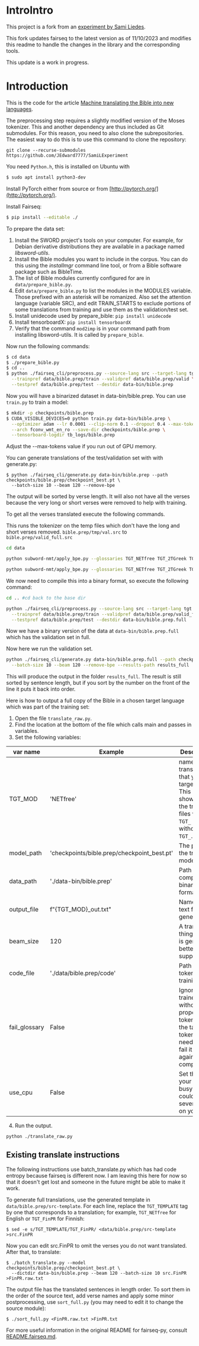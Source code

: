 # IntroIntro

This project is a fork from an [experiment by Sami Liedes](https://github.com/sliedes/fairseq-py).

This fork updates fairseq to the latest version as of 11/10/2023 and modifies this readme to handle the changes in the library and the corresponding tools.

This update is a work in progress.


# Introduction

This is the code for the article [Machine translating the Bible into new languages](https://samiliedes.wordpress.com/2018/03/07/machine-translating-the-bible-into-new-languages/).

The preprocessing step requires a slightly modified version of the Moses tokenizer. This and another dependency are thus included as Git submodules. For this reason, you need to also clone the subrepositories. The easiest way to do this is to use this command to clone the repository:

`git clone --recurse-submodules https://github.com/JEdward7777/SamiLExperiment`

You need `Python.h`, this is installed on Ubuntu with
``` bash
$ sudo apt install python3-dev
```

Install PyTorch either from source or from [http://pytorch.org/](http://pytorch.org/).

Install Fairseq:

``` bash
$ pip install --editable ./
```

To prepare the data set:

1. Install the SWORD project's tools on your computer. For example, for Debian derivative distributions they are available in a package named *libsword-utils*.
1. Install the Bible modules you want to include in the corpus. You can do this using the *installmgr* command line tool, or from a Bible software package such as BibleTime.
1. The list of Bible modules currently configured for are in `data/prepare_bible.py`.
1. Edit `data/prepare_bible.py` to list the modules in the MODULES variable. Those prefixed with an asterisk will be romanized. Also set the attention language (variable SRC), and edit TRAIN_STARTS to exclude portions of some translations from training and use them as the validation/test set.
1. Install unidecode used by prepare_bible: `pip install unidecode`
1. Install tensorboardX: `pip install tensorboardX`
1. Verify that the command `mod2imp` is in your command path from installing libsword-utils.  It is called by `prepare_bible`.

Now run the following commands:

``` bash
$ cd data
$ ./prepare_bible.py
$ cd ..
$ python ./fairseq_cli/preprocess.py --source-lang src --target-lang tgt \
  --trainpref data/bible.prep/train --validpref data/bible.prep/valid \
  --testpref data/bible.prep/test --destdir data-bin/bible.prep
```

Now you will have a binarized dataset in data-bin/bible.prep. You can use `train.py` to train a model:

``` bash
$ mkdir -p checkpoints/bible.prep
$ CUDA_VISIBLE_DEVICES=0 python train.py data-bin/bible.prep \
  --optimizer adam --lr 0.0001 --clip-norm 0.1 --dropout 0.4 --max-tokens 3000 \
  --arch fconv_wmt_en_ro --save-dir checkpoints/bible.prep \
  --tensorboard-logdir tb_logs/bible.prep
```

Adjust the --max-tokens value if you run out of GPU memory.

You can generate translations of the test/validation set with with generate.py:

```
$ python ./fairseq_cli/generate.py data-bin/bible.prep --path checkpoints/bible.prep/checkpoint_best.pt \
  --batch-size 10 --beam 120 --remove-bpe
```

The output will be sorted by verse length.  It will also not have all the verses because the very long or short verses were removed to help with training.

To get all the verses translated execute the following commands.

This runs the tokenizer on the temp files which don't have the long and short verses removed.  `bible.prep/tmp/val.src` to `bible.prep/valid_full.src`

``` bash
cd data

python subword-nmt/apply_bpe.py --glossaries TGT_NETfree TGT_2TGreek TGT_Afr1953 TGT_Alb TGT_BasHautin TGT_Bela TGT_BretonNT TGT_BulVeren TGT_CzeCEP TGT_DutSVV TGT_Esperanto TGT_FrePGR TGT_FinPR TGT_GerNeUe TGT_GreVamvas TGT_Haitian TGT_HebModern TGT_HinERV TGT_HunUj TGT_ItaRive TGT_Kekchi TGT_KorHKJV TGT_ManxGaelic TGT_Maori TGT_PolUGdanska TGT_PorAlmeida1911 TGT_PotLykins TGT_RomCor TGT_RusSynodal TGT_SloStritar TGT_SomKQA TGT_SpaRV TGT_Swahili TGT_SweFolk1998 TGT_TagAngBiblia TGT_TurHADI TGT_Ukrainian TGT_Vulgate TGT_TEMPLATE -c bible.prep/code < bible.prep/tmp/val.src > bible.prep/valid_full.src

python subword-nmt/apply_bpe.py --glossaries TGT_NETfree TGT_2TGreek TGT_Afr1953 TGT_Alb TGT_BasHautin TGT_Bela TGT_BretonNT TGT_BulVeren TGT_CzeCEP TGT_DutSVV TGT_Esperanto TGT_FrePGR TGT_FinPR TGT_GerNeUe TGT_GreVamvas TGT_Haitian TGT_HebModern TGT_HinERV TGT_HunUj TGT_ItaRive TGT_Kekchi TGT_KorHKJV TGT_ManxGaelic TGT_Maori TGT_PolUGdanska TGT_PorAlmeida1911 TGT_PotLykins TGT_RomCor TGT_RusSynodal TGT_SloStritar TGT_SomKQA TGT_SpaRV TGT_Swahili TGT_SweFolk1998 TGT_TagAngBiblia TGT_TurHADI TGT_Ukrainian TGT_Vulgate TGT_TEMPLATE -c bible.prep/code < bible.prep/tmp/val.tgt > bible.prep/valid_full.tgt

```

We now need to compile this into a binary format, so execute the following command:
``` bash
cd .. #cd back to the base dir

python ./fairseq_cli/preprocess.py --source-lang src --target-lang tgt \
  --trainpref data/bible.prep/train --validpref data/bible.prep/valid_full \
  --testpref data/bible.prep/test --destdir data-bin/bible.prep.full

```

Now we have a binary version of the data at `data-bin/bible.prep.full` which has the validation set in full.

Now here we run the validation set.
``` bash
python ./fairseq_cli/generate.py data-bin/bible.prep.full --path checkpoints/bible.prep/checkpoint_best.pt \
  --batch-size 10 --beam 120 --remove-bpe --results-path results_full
```

This will produce the output in the folder `results_full`.  The result is still sorted by sentence length, but if you sort by the number on the front of the line it puts it back into order.

Here is how to output a full copy of the Bible in a chosen target language which was part of the training set:
 1. Open the file `translate_raw.py`.
 2. Find the location at the bottom of the file which calls main and passes in variables.
 3. Set the following variables:
 
 | var name    | Example | Description                                           |  
 | --------    | ------- | ----------------------------------------------|
 | TGT_MOD     | 'NETfree' | name for the translation that you are targeting.  This is what shows up in the training files with `TGT_` on it, without the `TGT_`. |
 | model_path  | 'checkpoints/bible.prep/checkpoint_best.pt' | The path to the trained model.  |
 | data_path   | './data-bin/bible.prep' | Path to the compiled binary format. |
 | output_file | f"{TGT_MOD}_out.txt"    | Name of the text file generated. |
 | beam_size   | 120 |  A translating thing.  Bigger is generally better I suppose |
 | code_file   | './data/bible.prep/code' | Path to tokenizer training. |
 | fail_glossary | False | Ignore this, I trained once without properly tokenizing the target token and I needed to fail it here again to compensate. |
 | use_cpu     | False | Set this if your GPU is busy, but it could take several days on your CPU |

 4. Run the output.
``` bash
python ./translate_raw.py
```

## Existing translate instructions
The following instructions use batch_translate.py which has had code entropy because fairseq is different now.  I am leaving this here for now so that it doesn't get lost and someone in the future might be able to make it work.

To generate full translations, use the generated template in `data/bible.prep/src-template`. For each line, replace the `TGT_TEMPLATE` tag by one that corresponds to a translation; for example, `TGT_NETfree` for English or `TGT_FinPR` for Finnish:

`$ sed -e s/TGT_TEMPLATE/TGT_FinPR/ <data/bible.prep/src-template >src.FinPR`

Now you can edit src.FinPR to omit the verses you do not want translated. After that, to translate:

```
$ ./batch_translate.py --model checkpoints/bible.prep/checkpoint_best.pt \
  --dictdir data-bin/bible.prep --beam 120 --batch-size 10 src.FinPR >FinPR.raw.txt
```

The output file has the translated sentences in length order. To sort them in the order of the source text, add verse names and apply some minor postprocessing, use `sort_full.py` (you may need to edit it to change the source module):

`$ ./sort_full.py <FinPR.raw.txt >FinPR.txt`

For more useful information in the original README for fairseq-py, consult [README.fairseq.md](README.fairseq.md).